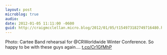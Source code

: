 ```yaml
---
layout: post
microblog: true
audio: 
date: 2012-01-05 11:11:00 -0600
guid: http://craigmcclellan.micro.blog/2012/01/05/t154973182749716480.html
---
```

Photo: Cartee Band rehearsal for @CRWorldwide Winter Conference. So happy to be with these guys again.... [t.co/Cr1GfMhP](http://t.co/Cr1GfMhP)
